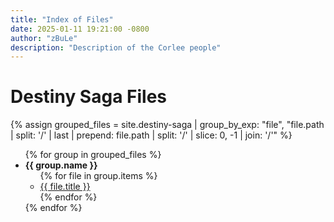 ```yaml
---
title: "Index of Files"
date: 2025-01-11 19:21:00 -0800
author: "zBuLe"
description: "Description of the Corlee people"
---
```



# Destiny Saga Files

{% assign grouped_files = site.destiny-saga | group_by_exp: "file", "file.path | split: '/' | last | prepend: file.path | split: '/' | slice: 0, -1 | join: '/'" %}

<ul>
{% for group in grouped_files %}
  <li>
    <strong>{{ group.name }}</strong>
    <ul>
      {% for file in group.items %}
        <li><a href="{{ file.url }}">{{ file.title }}</a></li>
      {% endfor %}
    </ul>
  </li>
{% endfor %}
</ul>
